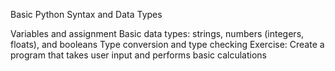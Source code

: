 Basic Python Syntax and Data Types

Variables and assignment
Basic data types: strings, numbers (integers, floats), and booleans
Type conversion and type checking
Exercise: Create a program that takes user input and performs basic calculations